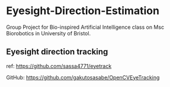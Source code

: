 # Eyesight-Direction-Estimation
Group Project for Bio-inspired Artificial Intelligence class on Msc Biorobotics in University of Bristol.



## Eyesight direction tracking
ref: https://github.com/sassa4771/eyetrack

GitHub: https://github.com/gakutosasabe/OpenCVEyeTracking